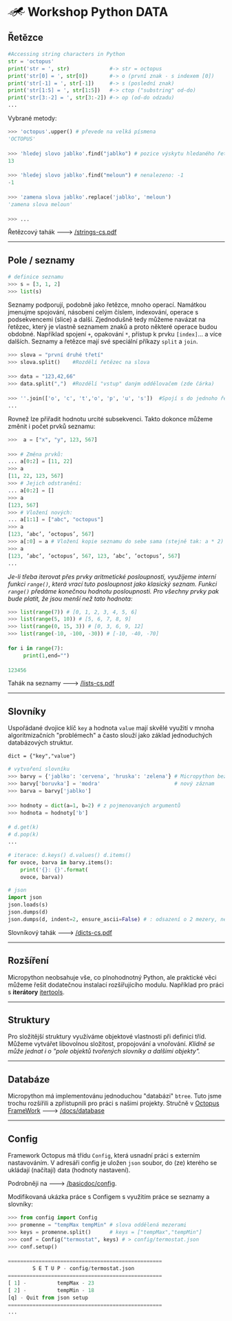 # ![logo](img/logo_small.png) Workshop Python DATA

## Řetězce

```python
#Accessing string characters in Python
str = 'octopus'
print('str = ', str)             #-> str = octopus
print('str[0] = ', str[0])       #-> o (první znak - s indexem [0])
print('str[-1] = ', str[-1])     #-> s (poslední znak)
print('str[1:5] = ', str[1:5])   #-> ctop ("substring" od-do)
print('str[3:-2] = ', str[3:-2]) #-> op (od-do odzadu)
...
```

Vybrané metody:


```python
>>> 'octopus'.upper() # převede na velká písmena
'OCTOPUS'

>>> 'hledej slovo jablko'.find("jablko") # pozice výskytu hledaného řetězce
13

>>> 'hledej slovo jablko'.find("meloun") # nenalezeno: -1
-1

>>> 'zamena slova jablko'.replace('jablko', 'meloun')
'zamena slova meloun'

>>> ...

```



Řetězcový tahák 🡒 [/strings-cs.pdf](https://pyvec.github.io/cheatsheets/strings/strings-cs.pdf)

---

## Pole / seznamy

```python
# definice seznamu
>>> s = [3, 1, 2]
>>> list(s)
```

Seznamy podporují, podobně jako řetězce, mnoho operací. Namátkou jmenujme spojování, násobení celým číslem, indexování, operace s podsekvencemi (slice) a další.
Zjednodušně tedy můžeme navázat na řetězec, který je vlastně seznamem znaků a proto některé operace budou obdobné. Například spojení `+`,
opakování `*`, přístup k prvku `[index]`... a více dalších. Seznamy a řetězce mají své speciální příkazy `split` a `join`.

```python
>>> slova = "první druhé třetí"
>>> slova.split()    #Rozdělí řetězec na slova

>>> data = "123,42,66"
>>> data.split(",")  #Rozdělí "vstup" daným oddělovačem (zde čárka)

>>> ''.join(['o', 'c', 't','o', 'p', 'u', 's'])  #Spojí s do jednoho řetězce
...
```

Rovnež lze přiřadit hodnotu urcité subsekvenci. Takto dokonce můžeme změnit i počet prvků seznamu:

```python
>>>  a = ["x", "y", 123, 567]

>>> # Změna prvků:
... a[0:2] = [11, 22]
>>> a
[11, 22, 123, 567]
>>> # Jejich odstranění:
... a[0:2] = []
>>> a
[123, 567]
>>> # Vložení nových:
... a[1:1] = ["abc", "octopus"]
>>> a
[123, ’abc’, ’octopus’, 567]
>>> a[:0] = a # Vložení kopie seznamu do sebe sama (stejně tak: a * 2)
>>> a
[123, ’abc’, ’octopus’, 567, 123, ’abc’, ’octopus’, 567]
...

```

*Je-li třeba iterovat přes prvky aritmetické posloupnosti, využijeme interní funkci `range()`, která vrací tuto
posloupnost jako klasický seznam. Funkci `range()` předáme konečnou hodnotu posloupnosti. Pro všechny prvky pak bude platit, že jsou menší než tato hodnota:*

```python
>>> list(range(7)) # [0, 1, 2, 3, 4, 5, 6]
>>> list(range(5, 10)) # [5, 6, 7, 8, 9]
>>> list(range(0, 15, 3)) # [0, 3, 6, 9, 12]
>>> list(range(-10, -100, -30)) # [-10, -40, -70]

for i in range(7):
     print(1,end="")

123456
```



Tahák na seznamy 🡒 [/lists-cs.pdf](https://pyvec.github.io/cheatsheets/lists/lists-cs.pdf)

---

## Slovníky

Uspořádané dvojice klíč `key` a hodnota `value` mají skvělé využití v mnoha algoritmizačních "problémech"
a často slouží jako základ jednoduchých databázových struktur.

```
dict = {"key","value"}
```

```python
# vytvoření slovníku
>>> barvy = {'jablko': 'cervena', 'hruska': 'zelena'} # Micropython bez diakritiky
>>> barvy['boruvka'] = 'modra'                        # nový záznam
>>> barva = barvy['jablko']

>>> hodnoty = dict(a=1, b=2) # z pojmenovaných argumentů
>>> hodnota = hodnoty['b']

# d.get(k)
# d.pop(k)
...

```

```python
# iterace: d.keys() d.values() d.items()
for ovoce, barva in barvy.items():
    print('{}: {}'.format(
    ovoce, barva))
```

```python
# json
import json
json.loads(s)
json.dumps(d)
json.dumps(d, indent=2, ensure_ascii=False) # : odsazení o 2 mezery, nekódovat diakritiku
```

Slovníkový tahák  🡒 [/dicts-cs.pdf](https://pyvec.github.io/cheatsheets/dicts/dicts-cs.pdf)

---

## Rozšíření

Micropython neobsahuje vše, co plnohodnotný Python, ale praktické věci můžeme řešit dodatečnou instalací rozšířujícího modulu.
Například pro práci s **iterátory** [itertools](/extension/#itertools).

---

## Struktury

Pro složitější struktury využíváme objektové vlastnosti při definici tříd. Můžeme vytvářet libovolnou složitost, propojování a vnořování. 
*Klidně se může jednat i o "pole objektů tvořených slovníky a dalšími objekty".*

---

## Databáze

Micropython má implementovánu jednoduchou "databázi" `btree`.
Tuto jsme trochu rozšířili a zpřístupnili pro práci s našimi projekty.
Stručně v [Octopus FrameWork](/framework) 🡒 [/docs/database](/basicdoc/#database)

---

## Config

Framework Octopus má třídu `Config`, která usnadní práci s externím nastavováním.
V adresáři config je uložen `json` soubor, do (ze) kterého se ukládají (načítají) data (hodnoty nastavení).

Podrobněji na 🡒 [/basicdoc/config](/basicdoc/#config).

Modifikovaná ukázka práce s Configem s využitím práce se seznamy a slovníky:

```python
>>> from config import Config
>>> promenne = "tempMax tempMin" # slova oddělená mezerami
>>> keys = promenne.split()      # keys = ["tempMax","tempMin"]
>>> conf = Config("termostat", keys) # > config/termostat.json
>>> conf.setup()

==================================================
        S E T U P - config/termostat.json
==================================================
[ 1] -          tempMax - 23
[ 2] -          tempMin - 18
[q] - Quit from json setup
==================================================
...

```
